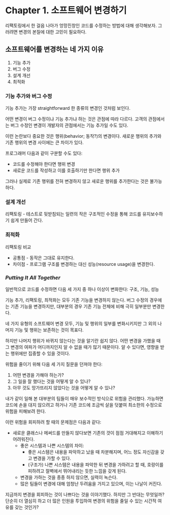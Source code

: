 # Chapter 1. 소프트웨어 변경하기

리팩토링에서 한 걸음 나아가 엉망진창인 코드를 수정하는 방법에 대해 생각해보자. 그러려면 변경의 본질에 대한 고민이 필요하다.

## 소프트웨어를 변경하는 네 가지 이유

1. 기능 추가
2. 버그 수정
3. 설계 개선
4. 최적화

### 기능 추가와 버그 수정

기능 추가는 가장 straightforward 한 종류의 변경인 것처럼 보인다.

어떤 변경이 버그 수정이냐 기능 추가냐 하는 것은 관점에 따라 다르다. 고객의 관점에서는 버그 수정인 변경이 개발자의 관점에서는 기능 추가일 수도 있다.

이런 논란보다 중요한 것은 행위(behavior; 동작?)의 변경이다. 새로운 행위의 추가와 기존 행위의 변경 사이에는 큰 차이가 있다.

프로그래머 다음과 같이 구분할 수도 있다:

- 코드를 수정해야 한다면 행위 변경
- 새로운 코드를 작성하고 이를 호출하기만 한다면 행위 추가

그러나 실제로 기존 행위를 전혀 변경하지 않고 새로운 행위를 추가한다는 것은 불가능하다.

### 설계 개선

리팩토링 - 테스트로 뒷받침되는 일련의 작은 구조적인 수정을 통해 코드를 유지보수하기 쉽게 만들어 간다.

### 최적화

리팩토링 비교

- 공통점 - 동작은 그대로 유지한다.
- 차이점 - 프로그램 구조를 변경하는 대신 성능(resource usage)을 변경한다.

### *Putting It All Together*

일반적으로 코드를 수정하면 다음 세 가지 중 하나 이상이 변화한다: 구조, 기능, 성능

기능 추가, 리팩토링, 최적화는 모두 기존 기능을 변경하지 않는다. 버그 수정의 경우에는 기존 기능을 변경하지만, 대부분의 경우 기존 기능 전체에 비해 극히 일부분만 변경한다.

네 가지 유형의 소프트웨어 변경 모두, 기능 및 행위의 일부를 변화시키지만 그 외의 나머지 기능 및 행위는 보존하는 것이 목표다.

하지만 나머지 행위가 바뀌지 않는다는 것을 알기란 쉽지 않다. 어떤 변경을 가했을 때 그 변경의 여파가 어디까지인지 알 수 없을 때가 많기 때문이다. 알 수 있다면, 영향을 받는 행위에만 집중할 수 있을 것이다.

위험을 줄이기 위해 다음 세 가지 질문을 던져야 한다:

1. 어떤 변경을 가해야 하는가?
2. 그 일을 잘 했다는 것을 어떻게 알 수 있나?
3. 아무 것도 망가뜨리지 않았다는 것을 어떻게 알 수 있나?

내가 같이 일해 본 대부분의 팀들이 매우 보수적인 방식으로 위험을 관리했다. 가능하면 코드에 손을 대지 않으려고 하거나 기존 코드에 조금씩 살을 덧붙여 최소한의 수정으로 위험을 피해보려 한다.

이런 위험을 회피하려 할 때의 문제점은 다음과 같다:

- 새로운 클래스나 메써드를 만들지 않다보면 기존의 것이 점점 거대해지고 이해하기 어려워진다.
    - 좋은 시스템과 나쁜 시스템의 차이:
        - 좋은 시스템은 내용을 파악하고 났을 때 차분해지며, 어느 정도 자신감을 갖고 변경을 가할 수 있다.
        - (구조가) 나쁜 시스템은 내용을 파악한 뒤 변경을 가하려고 할 때, 호랑이를 피하려고 절벽에서 뛰어내리는 듯한 느낌을 갖게 된다.
    - 변경을 가하는 것을 종종 하지 않으면, 실력이 녹슨다.
    - 많은 팀들이 변경에 대해 엄청난 두려움을 가지고 있으며, 이는 나날이 커진다.

지금까지 변경을 회피하는 것이 나쁘다는 것을 이야기했다. 하지만 그 반대는 무엇일까? 단순히 더 열심히 하고 더 많은 인원을 투입하여 변경의 위험을 줄일 수 있는 시간적 여유를 갖는 것인가?

